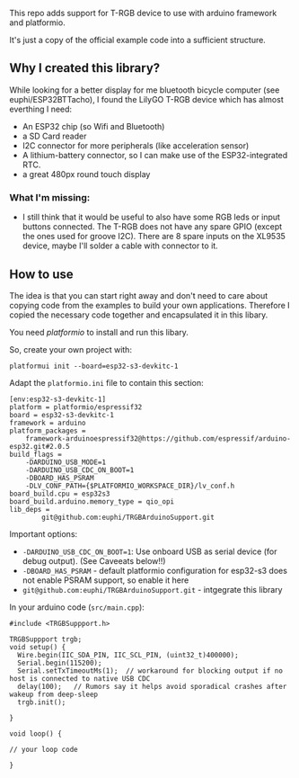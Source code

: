 This repo adds support for T-RGB device to use with arduino framework and platformio.

It's just a copy of the official example code into a sufficient structure.



## Why I created this library?

While looking for a better display for me bluetooth bicycle computer (see euphi/ESP32BTTacho), I found the
LilyGO T-RGB device which has almost everthing I need:

* An ESP32 chip (so Wifi and Bluetooth)
* a SD Card reader
* I2C connector for more peripherals (like acceleration sensor)
* A lithium-battery connector, so I can make use of the ESP32-integrated RTC.
* a great 480px round touch display

### What I'm missing:

* I still think that it would be useful to also have some RGB leds or input buttons connected.
The T-RGB does not have any spare GPIO (except the ones used for groove I2C).
There are 8 spare inputs on the XL9535 device, maybe I'll solder a cable with connector to it.


## How to use

The idea is that you can start right away and don't need to care about copying code from the examples
to build your own applications. Therefore I copied the necessary code together and encapsulated it in
this libary.

You need _platformio_ to install and run this libary.

So, create your own project with:

`platformui init --board=esp32-s3-devkitc-1`

Adapt the `platformio.ini` file to contain this section:

```
[env:esp32-s3-devkitc-1]
platform = platformio/espressif32
board = esp32-s3-devkitc-1
framework = arduino
platform_packages = 
	framework-arduinoespressif32@https://github.com/espressif/arduino-esp32.git#2.0.5
build_flags = 
	-DARDUINO_USB_MODE=1
	-DARDUINO_USB_CDC_ON_BOOT=1
	-DBOARD_HAS_PSRAM
	-DLV_CONF_PATH={$PLATFORMIO_WORKSPACE_DIR}/lv_conf.h
board_build.cpu = esp32s3
board_build.arduino.memory_type = qio_opi
lib_deps = 
        git@github.com:euphi/TRGBArduinoSupport.git
``` 

Important options:

* `-DARDUINO_USB_CDC_ON_BOOT=1`: Use onboard USB as serial device (for debug output). (See Caveeats below!!)
* `-DBOARD_HAS_PSRAM` - default platformio configuration for esp32-s3 does not enable PSRAM support, so enable it here
* `git@github.com:euphi/TRGBArduinoSupport.git` - intgegrate this library

In your arduino code (`src/main.cpp`):

```
#include <TRGBSuppport.h>

TRGBSuppport trgb;
void setup() {
  Wire.begin(IIC_SDA_PIN, IIC_SCL_PIN, (uint32_t)400000);
  Serial.begin(115200);
  Serial.setTxTimeoutMs(1);  // workaround for blocking output if no host is connected to native USB CDC
  delay(100);   // Rumors say it helps avoid sporadical crashes after wakeup from deep-sleep
  trgb.init();

}

void loop() {

// your loop code

}

```






